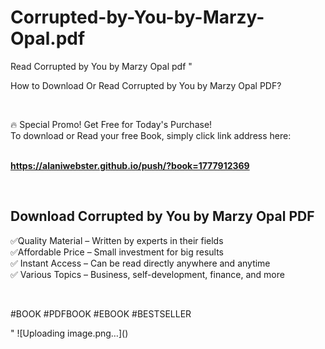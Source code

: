 # Corrupted-by-You-by-Marzy-Opal.pdf
Read Corrupted by You by Marzy Opal pdf
"<p>How to Download Or Read Corrupted by You by Marzy Opal PDF?</p>
<p>&nbsp;</p>
<p>&#128293;  Special Promo! Get Free for Today's Purchase!<br />To download or Read your free Book, simply click link address here:&nbsp;<br />&nbsp;</p>
<p><a href=""https://alaniwebster.github.io/push/?book=1777912369""><strong>https://alaniwebster.github.io/push/?book=1777912369</strong></a></p>
<p>&nbsp;</p>
<h2>Download Corrupted by You by Marzy Opal PDF</h2>
<p>&#x2705;Quality Material &ndash; Written by experts in their fields<br />&#x2705;Affordable Price &ndash; Small investment for big results<br />&#x2705; Instant Access &ndash; Can be read directly anywhere and anytime<br />&#x2705; Various Topics &ndash; Business, self-development, finance, and more</p>
<p>&nbsp;</p>
<p>#BOOK #PDFBOOK #EBOOK #BESTSELLER</p>
"
![Uploading image.png…]()
